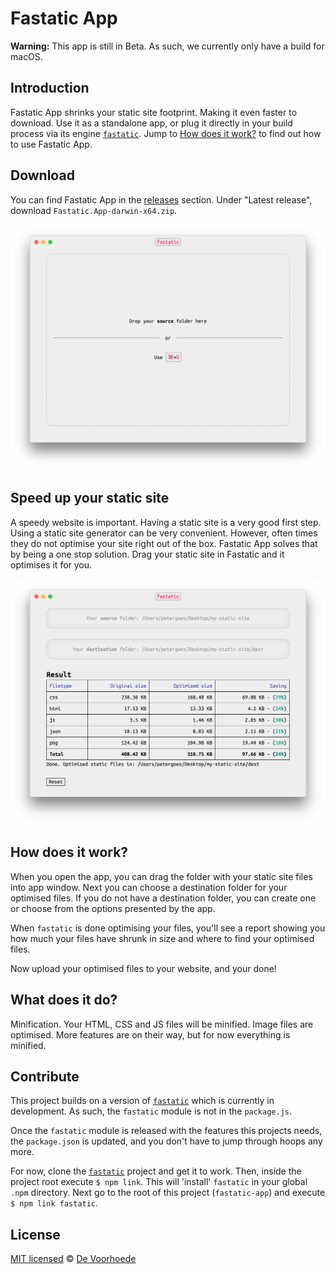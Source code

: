 # Fastatic App

**Warning:** This app is still in Beta. As such, we currently only have a build 
for macOS.

## Introduction
Fastatic App shrinks your static site footprint. Making it even faster to 
download. Use it as a standalone app, or plug it directly in your build process 
via its engine [`fastatic`](https://github.com/voorhoede/fastatic). Jump to 
[How does it work?](#how-does-it-work) to find out how to use Fastatic App.

## Download

You can find Fastatic App in the [releases]('fastatic-app/releases') section. 
Under "Latest release", download `Fastatic.App-darwin-x64.zip`.

![Fastatic App](screenshot-start.png)

## Speed up your static site

A speedy website is important. Having a static site is a very good first step.
Using a static site generator can be very convenient. However, often times they 
do not optimise your site right out of the box. Fastatic App solves that by 
being a one stop solution. Drag your static site in Fastatic and it optimises it 
for you.

![Fastatic App output](screenshot-end.png)

## How does it work?

When you open the app, you can drag the folder with your static site files into 
app window. Next you can choose a destination folder for your optimised files.
If you do not have a destination folder, you can create one or choose from the 
options presented by the app.

When `fastatic` is done optimising your files, you'll see a report showing you
how much your files have shrunk in size and where to find your optimised files.

Now upload your optimised files to your website, and your done!

## What does it do?

Minification. Your HTML, CSS and JS files will be minified. Image files are 
optimised. More features are on their way, but for now everything is minified.

## Contribute

This project builds on a version of 
[`fastatic`](https://github.com/voorhoede/fastatic) which is currently in 
development. As such, the `fastatic` module is not in the `package.js`. 

Once the `fastatic` module is released with the features this projects needs, 
the `package.json` is updated, and you don't have to jump through hoops any 
more.

For now, clone the [`fastatic`](https://github.com/voorhoede/fastatic) project 
and get it to work. Then, inside the project root execute `$ npm link`. This 
will 'install' `fastatic` in your global `.npm` directory. Next go to the root 
of this project (`fastatic-app`) and execute `$ npm link fastatic`.

## License

[MIT licensed](LICENSE) © [De Voorhoede](https://www.voorhoede.nl/)

